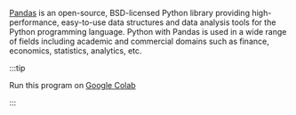 [Pandas](https://pandas.pydata.org/) is an open-source, BSD-licensed Python library providing high-performance, easy-to-use data structures and data analysis tools for the Python programming language. Python with Pandas is used in a wide range of fields including academic and commercial domains such as finance, economics, statistics, analytics, etc.

:::tip

Run this program on <a href='https://colab.research.google.com/drive/1rvQerm8Q6n11L-lrQdEQX8NDfwsIG98W?usp=sharing'>Google Colab</a>

:::